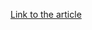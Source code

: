 [Link to the article](https://www.akamai.com/blog/security/magecart-attack-disguised-as-google-tag-manager)

